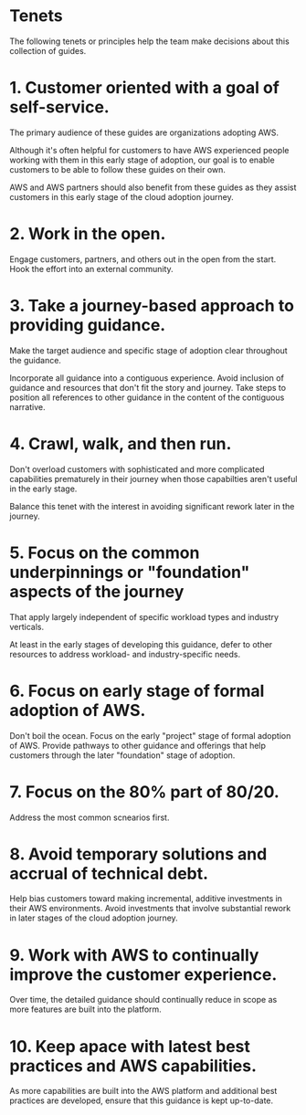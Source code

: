 # Tenets

The following tenets or principles help the team make decisions about this collection of guides.

# 1. Customer oriented with a goal of self-service.

The primary audience of these guides are organizations adopting AWS.

Although it's often helpful for customers to have AWS experienced people working with them in this early stage of adoption, our goal is to enable customers to be able to follow these guides on their own.

AWS and AWS partners should also benefit from these guides as they assist customers in this early stage of the cloud adoption journey.

# 2. Work in the open.

Engage customers, partners, and others out in the open from the start.  Hook the effort into an external community.

# 3. Take a journey-based approach to providing guidance.

Make the target audience and specific stage of adoption clear throughout the guidance.

Incorporate all guidance into a contiguous experience. Avoid inclusion of guidance and resources that don't fit the story and journey.  Take steps to position all references to other guidance in the content of the contiguous narrative.

# 4. Crawl, walk, and then run.

Don't overload customers with sophisticated and more complicated capabilities prematurely in their journey when those capabilties aren't useful in the early stage.

Balance this tenet with the interest in avoiding significant rework later in the journey.

# 5. Focus on the common underpinnings or "foundation" aspects of the journey

That apply largely independent of specific workload types and industry verticals.

At least in the early stages of developing this guidance, defer to other resources to address workload- and industry-specific needs.

# 6. Focus on early stage of formal adoption of AWS.

Don't boil the ocean. Focus on the early "project" stage of formal adoption of AWS. Provide pathways to other guidance and offerings that help customers through the later "foundation" stage of adoption.

# 7. Focus on the 80% part of 80/20.

Address the most common scnearios first.

# 8. Avoid temporary solutions and accrual of technical debt.

Help bias customers toward making incremental, additive investments in their AWS environments. Avoid investments that involve substantial rework in later stages of the cloud adoption journey.

# 9. Work with AWS to continually improve the customer experience.

Over time, the detailed guidance should continually reduce in scope as more features are built into the platform.

# 10. Keep apace with latest best practices and AWS capabilities.

As more capabilities are built into the AWS platform and additional best practices are developed, ensure that this guidance is kept up-to-date.

